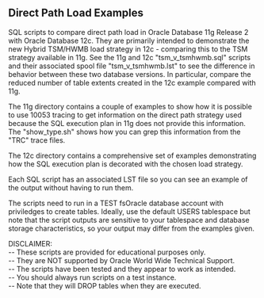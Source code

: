 <h2>Direct Path Load Examples</h2>

SQL scripts to compare direct path load in Oracle Database 11g Release 2 with Oracle Database 12c.  They are primarily intended to demonstrate the new Hybrid TSM/HWMB load strategy in 12c - comparing this to the TSM strategy available in 11g. See the 11g and 12c "tsm_v_tsmhwmb.sql" scripts and their associated spool file "tsm_v_tsmhwmb.lst" to see the difference in behavior between these two database versions. In particular, compare the reduced number of table extents created in the 12c example compared with 11g.

The 11g directory contains a couple of examples to show how it is possible to use 10053 tracing to get information on the direct path strategy used because the SQL execution plan in 11g does not provide this information. The "show_type.sh" shows how you can grep this information from the "TRC" trace files.

The 12c directory contains a comprehensive set of examples demonstrating how the SQL execution plan is decorated with the chosen load strategy. 

Each SQL script has an associated LST file so you can see an example of the output without having to run them.

The scripts need to run in a TEST fsOracle database account with priviledges to create tables. Ideally, use
the default USERS tablespace but note that the script outputs are sensitive to your tablespace and database storage characteristics, so your output may differ from the examples given.

DISCLAIMER:
   <br/>-- These scripts are provided for educational purposes only. 
   <br/>-- They are NOT supported by Oracle World Wide Technical Support.
   <br/>-- The scripts have been tested and they appear to work as intended.
   <br/>-- You should always run scripts on a test instance.
   <br/>-- Note that they will DROP tables when they are executed.


